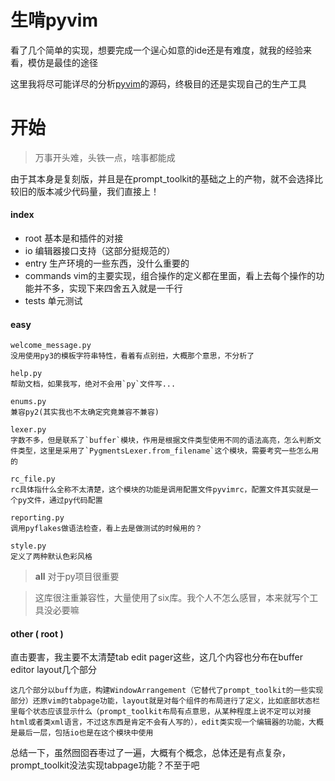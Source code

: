 # 生啃pyvim
看了几个简单的实现，想要完成一个逞心如意的ide还是有难度，就我的经验来看，模仿是最佳的途径

这里我将尽可能详尽的分析[pyvim]()的源码，终极目的还是实现自己的生产工具

# 开始
> 万事开头难，头铁一点，啥事都能成

由于其本身是复刻版，并且是在prompt_toolkit的基础之上的产物，就不会选择比较旧的版本减少代码量，我们直接上！

#### index
- root 基本是和插件的对接
- io 编辑器接口支持（这部分挺规范的）
- entry 生产环境的一些东西，没什么重要的
- commands vim的主要实现，组合操作的定义都在里面，看上去每个操作的功能并不多，实现下来四舍五入就是一千行
- tests 单元测试

#### easy
    welcome_message.py
    没用使用py3的模板字符串特性，看着有点别扭，大概那个意思，不分析了

    help.py
    帮助文档，如果我写，绝对不会用`py`文件写...

    enums.py
    兼容py2(其实我也不太确定究竟兼容不兼容)

    lexer.py
    字数不多，但是联系了`buffer`模块，作用是根据文件类型使用不同的语法高亮，怎么判断文件类型，这里是采用了`PygmentsLexer.from_filename`这个模块，需要考究一些怎么用的

    rc_file.py
    rc具体指什么全称不太清楚，这个模块的功能是调用配置文件pyvimrc，配置文件其实就是一个py文件，通过py代码配置

    reporting.py
    调用pyflakes做语法检查，看上去是做测试的时候用的？

    style.py
    定义了两种默认色彩风格
> __all__ 对于py项目很重要

> 这库很注重兼容性，大量使用了six库。我个人不怎么感冒，本来就写个工具没必要嘛

#### other ( root )
直击要害，我主要不太清楚tab edit pager这些，这几个内容也分布在buffer editor layout几个部分

    这几个部分以buff为底，构建WindowArrangement（它替代了prompt_toolkit的一些实现部分）还原vim的tabpage功能，layout就是对每个组件的布局进行了定义，比如底部状态栏里每个状态应该显示什么（prompt_toolkit布局有点意思，从某种程度上说不定可以对接html或者类xml语言，不过这东西是肯定不会有人写的），edit类实现一个编辑器的功能，大概是最后一层，包括io也是在这个模块中使用

总结一下，虽然囫囵吞枣过了一遍，大概有个概念，总体还是有点复杂，prompt_toolkit没法实现tabpage功能？不至于吧
